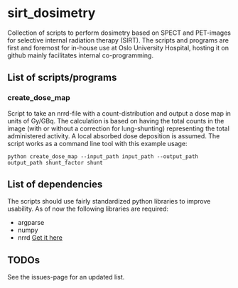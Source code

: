 # sirt_dosimetry

Collection of scripts to perform dosimetry based on SPECT and PET-images for selective internal radiation therapy (SIRT).
The scripts and programs are first and foremost for in-house use at Oslo University Hospital, hosting it on github mainly facilitates internal co-programming.

## List of scripts/programs

### create_dose_map

Script to take an nrrd-file with a count-distribution and output a dose map in units of Gy/GBq.
The calculation is based on having the total counts in the image (with or without a correction for lung-shunting) representing the total administered activity.
A local absorbed dose deposition is assumed.
The script works as a command line tool with this example usage:

``
python create_dose_map --input_path input_path --output_path output_path shunt_factor shunt
``
## List of dependencies

The scripts should use fairly standardized python libraries to improve usability. 
As of now the following libraries are required:

- argparse
- numpy 
- nrrd [Get it here](https://pynrrd.readthedocs.io/en/stable/)

## TODOs

See the issues-page for an updated list.

